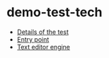# demo-test-tech

- [Details of the test](https://routineco.notion.site/Exercise-iOS-Android-links-99dbff03302440ff88d605d50aaeb27b)
- [Entry point](composeApp/src/commonMain/kotlin/fr/francoisdabonot/routinetexteditor/App.kt)
- [Text editor engine](https://github.com/MohamedRejeb/compose-rich-editor)

